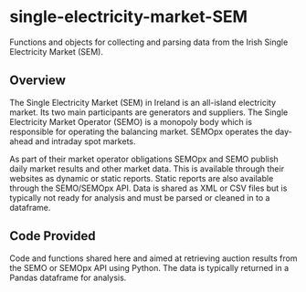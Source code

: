 # single-electricity-market-SEM
Functions and objects for collecting and parsing data from the Irish Single Electricity Market (SEM).

## Overview
The Single Electricity Market (SEM) in Ireland is an all-island electricity market. Its two main participants are generators and suppliers.
The Single Electricity Market Operator (SEMO) is a monopoly body which is responsible for operating the balancing market. SEMOpx operates 
the day-ahead and intraday spot markets.

As part of their market operator obligations SEMOpx and SEMO publish daily market results and other market data. This is available through
their websites as dynamic or static reports. Static reports are also available through the SEMO/SEMOpx API. Data is shared as XML or CSV files
but is typically not ready for analysis and must be parsed or cleaned in to a dataframe.

## Code Provided 

Code and functions shared here and aimed at retrieving auction results from the SEMO or SEMOpx API using Python. The data is typically returned in a Pandas
dataframe for analysis.
